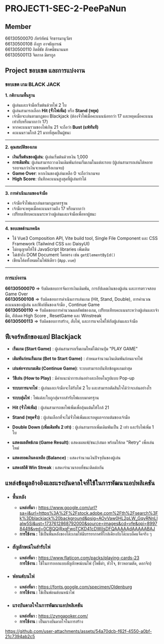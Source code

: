# PROJECT1-SEC-2-PeePaNun

## Member </br>
66130500070          ภัทร์ทัศน์ จิรธรรมานุวัตร</br>
66130500108          อังกูร อาจธัญกรณ์ </br>
66130500110          กิตติธัช ลักษมีธนานนท </br>
66130500113          จิตกาล มิตรกูล</br>

## Project ขอบเขต และการแบ่งงาน </br>
### ขอบเขต เกม BLACK JACK</br>
**1. กติกาเกมพื้นฐาน**
- ผู้เล่นและเจ้ามือเริ่มต้นด้วยไพ่ 2 ใบ
- ผู้เล่นสามารถเลือก **Hit (จั่วไพ่เพิ่ม)** หรือ **Stand (หยุด)**
- เจ้ามือจะเล่นตามกฎของ Blackjack (ต้องจั่วไพ่เมื่อคะแนนน้อยกว่า 17 และหยุดเมื่อคะแนนเท่ากับหรือมากกว่า 17)
- หากคะแนนรวมของไพ่เกิน 21 จะถือว่า **Bust (แพ้ทันที)**
- คะแนนรวมใกล้ 21 มากที่สุดเป็นผู้ชนะ
<hr>

**2. คุณสมบัติของเกม**
- **เงินเริ่มต้นของผู้เล่น**: ผู้เล่นเริ่มต้นด้วยเงิน 1,000
- **การเดิมพัน**: ผู้เล่นสามารถวางเงินเดิมพันก่อนเริ่มเกมในแต่ละรอบ (ผู้เล่นสามารถเล่นได้หลายรอบจนกว่าเงินจะหมดหรือเกมจบ)
- **Game Over**: หากเงินของผู้เล่นเหลือ 0 จะถือว่าเกมจบ
- **High Score**: บันทึกคะแนนสูงสุดที่ผู้เล่นทำได้
<hr>

**3. การดำเนินเกมของเจ้ามือ**
- เจ้ามือจั่วไพ่และเล่นตามกฎมาตรฐาน
- เจ้ามือจะหยุดเมื่อคะแนนรวมถึง 17 หรือมากกว่า
- เปรียบเทียบคะแนนระหว่างผู้เล่นและเจ้ามือเพื่อหาผู้ชนะ
<hr>

**4. ขอบเขตด้านเทคนิค**
- ใช้ Vue3 Composition API, Vite build tool, Single File Component และ CSS Framework (Tailwind CSS และ DaisyUI)
- ไม่อนุญาตให้ใช้ JavaScript libraries เพิ่มเติม
- ไม่เข้าถึง DOM Document โดยตรง เช่น `getElementById()`
- เขียนโค้ดทั้งหมดในไฟล์เดียว (`App.vue`)
<hr>

  
### การแบ่งงาน</br>
**66130500070** => รับผิดชอบการจัดการเงินเดิมพัน, การอัปเดตเงินของผู้เล่น และการตรวจสอบ Game Over</br>
**66130500108** => รับผิดชอบการดำเนินการเล่นเกม (Hit, Stand, Double), การคำนวณคะแนนของผู้เล่น และฟังก์ชันของเจ้ามือ , Continue Game </br>
**66130500110** => รับผิดชอบการคำนวณผลลัพธ์ของเกม, เปรียบเทียบคะแนนระหว่างผู้เล่นและเจ้ามือ, อัปเดต High Score , ResetGame และ Winstreak</br>
**66130500113** => รับผิดชอบการสร้าง, สับไพ่, และการแจกไพ่ให้กับผู้เล่นและเจ้ามือ</br>


## ฟีเจอร์หลักของแอป Blackjack
- **เริ่มเกม (Start Game)** : ผู้เล่นสามารถเริ่มเกมใหม่ได้ผ่านปุ่ม "PLAY GAME"</br>

- **เดิมพันก่อนเริ่มเกม (Bet to Start Game)** : กำหนดจำนวนเงินเดิมพันก่อนแจกไพ่</br>

- **เล่นต่อจากเกมเดิม (Continue Game)**: ระบบสามารถบันทึกข้อมูลเกมล่าสุด</br>

- **วิธีเล่น (How to Play)** : มีคำแนะนำการเล่นอย่างละเอียดในรูปแบบ Pop-up</br>

- **ระบบการแจกไพ่** : ผู้เล่นและเจ้ามือจะได้รับไพ่ 2 ใบ และสามารถตัดสินใจได้ว่าจะเล่นอย่างไร</br>

- **ระบบสุ่มไพ่** : ไพ่แต่ละใบถูกสุ่มจากสำรับไพ่แบบมาตรฐาน</br>

- **Hit (จั่วไพ่เพิ่ม)** : ผู้เล่นสามารถขอไพ่เพิ่มเพื่อลุ้นแต้มให้ใกล้ 21</br>

- **Stand (หยุดจั่ว)** : ผู้เล่นเลือกที่จะไม่จั่วไพ่เพิ่มและรอดูผลจากแต้มของเจ้ามือ</br>

- **Double Down (เพิ่มเดิมพัน 2 เท่า)** : ผู้เล่นสามารถเพิ่มเดิมพันเป็น 2 เท่า และรับไพ่เพิ่ม 1 ใบ</br>

- **แสดงผลลัพธ์เกม (Game Result)**: แสดงผลแพ้/ชนะ/เสมอ พร้อมให้กด "Retry" เพื่อเล่นใหม่</br>

- **แสดงยอดเงินคงเหลือ (Balance)** : แสดงจำนวนเงินปัจจุบันของผู้เล่น</br>

- **แสดงสถิติ Win Streak** : แสดงจำนวนรอบที่ชนะติดต่อกัน</br>


## แหล่งข้อมูลอ้างอิงและแรงบันดาลใจที่ใช้ในการพัฒนาแอปพลิเคชัน</br>
- ### พื้นหลัง</br>
   - **แหล่งที่มา :** https://www.google.com/url?sa=i&url=https%3A%2F%2Fstock.adobe.com%2Fth%2Fsearch%3Fk%3Dblackjack%20background&psig=AOvVaw0HL2pLW_GqyRNnLlalw5Si&ust=1737612868792000&source=images&cd=vfe&opi=89978449&ved=0CBQQjRxqFwoTCKD41cDWiIsDFQAAAAAdAAAAABAJ</br>
   - **การใช้งาน :** ใช้เป็นพื้นหลังของโต๊ะเกมให้มีบรรยากาศที่ใกล้เคียงกับโต๊ะแบล็คแจ็คจริง ๆ</br>

- ### สัญลักษณ์ในสำรับไพ่</br>
   - **แหล่งที่มา :** https://www.flaticon.com/packs/playing-cards-23 </br>
**การใช้งาน :** ใช้ในการออกแบบสัญลักษณ์บนไพ่ (โพธิ์ดำ, หัวใจ, ข้าวหลามตัด, ดอกจิก) </br>

- ### ฟอนต์บนไพ่</br>
   - **แหล่งที่มา :** https://fonts.google.com/specimen/Oldenburg </br>
   - **การใช้งาน :** ใช้เป็นฟอนต์บนหน้าไพ่ </br>

- ### แรงบันดาลใจในการพัฒนาแอปพลิเคชัน</br>
   - **แหล่งที่มา :** https://zyngapoker.com/</br>
   - **การใช้งาน :** เป็นแรงบันดาลใจในการสร้าง </br>


   



https://github.com/user-attachments/assets/54a70dcb-f62f-4550-a0bf-21c7394ab2c5

